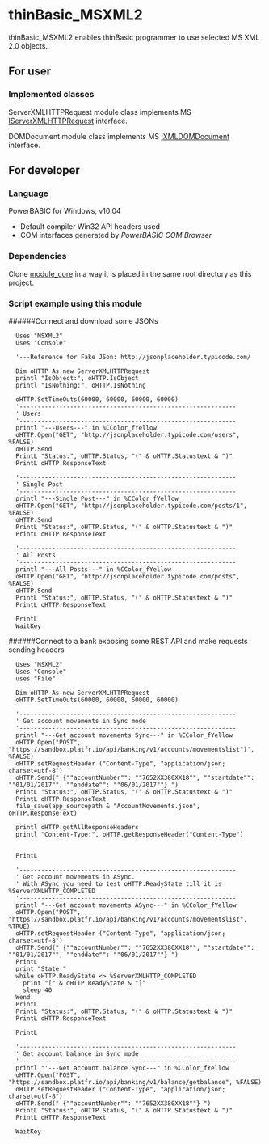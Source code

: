 # thinBasic_MSXML2
thinBasic_MSXML2 enables thinBasic programmer to use selected MS XML 2.0 objects.

## For user
### Implemented classes
ServerXMLHTTPRequest module class implements MS [IServerXMLHTTPRequest](https://msdn.microsoft.com/en-us/library/ms754586(v=vs.85).aspx) interface.

DOMDocument module class implements MS [IXMLDOMDocument](https://msdn.microsoft.com/en-us/library/ms756987(v=vs.85).aspx) interface.

## For developer
### Language
PowerBASIC for Windows, v10.04
* Default compiler Win32 API headers used
* COM interfaces generated by *PowerBASIC COM Browser*

### Dependencies
Clone [module_core](https://github.com/ThinBASIC/module_core) in a way it is placed in the same root directory as this project.

### Script example using this module

######Connect and download some JSONs
```thinBasic
  Uses "MSXML2"
  Uses "Console"

  '---Reference for Fake JSon: http://jsonplaceholder.typicode.com/
  
  Dim oHTTP As new ServerXMLHTTPRequest
  printl "IsObject:", oHTTP.IsObject
  printl "IsNothing:", oHTTP.IsNothing

  oHTTP.SetTimeOuts(60000, 60000, 60000, 60000)
  '------------------------------------------------------------
  ' Users
  '------------------------------------------------------------
  printl "---Users---" in %CColor_fYellow
  oHTTP.Open("GET", "http://jsonplaceholder.typicode.com/users", %FALSE)
  oHTTP.Send
  PrintL "Status:", oHTTP.Status, "(" & oHTTP.Statustext & ")"
  PrintL oHTTP.ResponseText

  '------------------------------------------------------------
  ' Single Post
  '------------------------------------------------------------
  printl "---Single Post---" in %CColor_fYellow
  oHTTP.Open("GET", "http://jsonplaceholder.typicode.com/posts/1", %FALSE)
  oHTTP.Send
  PrintL "Status:", oHTTP.Status, "(" & oHTTP.Statustext & ")"
  PrintL oHTTP.ResponseText

  '------------------------------------------------------------
  ' All Posts
  '------------------------------------------------------------
  printl "---All Posts---" in %CColor_fYellow
  oHTTP.Open("GET", "http://jsonplaceholder.typicode.com/posts", %FALSE)
  oHTTP.Send
  PrintL "Status:", oHTTP.Status, "(" & oHTTP.Statustext & ")"
  PrintL oHTTP.ResponseText
  
  PrintL
  WaitKey
```

######Connect to a bank exposing some REST API and make requests sending headers
```thinBasic
  Uses "MSXML2"
  Uses "Console"
  uses "File"

  Dim oHTTP As new ServerXMLHTTPRequest
  oHTTP.SetTimeOuts(60000, 60000, 60000, 60000)

  '------------------------------------------------------------
  ' Get account movements in Sync mode
  '------------------------------------------------------------
  printl "---Get account movements Sync---" in %CColor_fYellow
  oHTTP.Open("POST", "https://sandbox.platfr.io/api/banking/v1/accounts/movementslist")', %FALSE)
  oHTTP.setRequestHeader ("Content-Type", "application/json; charset=utf-8")
  oHTTP.Send(" {""accountNumber"": ""7652XX380XX18"", ""startdate"": ""01/01/2017"", ""enddate"": ""06/01/2017""} ")
  PrintL "Status:", oHTTP.Status, "(" & oHTTP.Statustext & ")"
  PrintL oHTTP.ResponseText
  file_save(app_sourcepath & "AccountMovements.json", oHTTP.ResponseText)
  
  printl oHTTP.getAllResponseHeaders
  printl "Content-Type:", oHTTP.getResponseHeader("Content-Type")
  

  PrintL

  '------------------------------------------------------------
  ' Get account movements in ASync.
  ' With ASync you need to test oHTTP.ReadyState till it is %ServerXMLHTTP_COMPLETED
  '------------------------------------------------------------
  printl "---Get account movements ASync---" in %CColor_fYellow
  oHTTP.Open("POST", "https://sandbox.platfr.io/api/banking/v1/accounts/movementslist", %TRUE)
  oHTTP.setRequestHeader ("Content-Type", "application/json; charset=utf-8")
  oHTTP.Send(" {""accountNumber"": ""7652XX380XX18"", ""startdate"": ""01/01/2017"", ""enddate"": ""06/01/2017""} ")
  PrintL
  print "State:"
  while oHTTP.ReadyState <> %ServerXMLHTTP_COMPLETED
    print "[" & oHTTP.ReadyState & "]"
    sleep 40
  Wend
  PrintL
  PrintL "Status:", oHTTP.Status, "(" & oHTTP.Statustext & ")"
  PrintL oHTTP.ResponseText

  PrintL
  
  '------------------------------------------------------------
  ' Get account balance in Sync mode
  '------------------------------------------------------------
  printl "'---Get account balance Sync---" in %CColor_fYellow
  oHTTP.Open("POST", "https://sandbox.platfr.io/api/banking/v1/balance/getbalance", %FALSE)
  oHTTP.setRequestHeader ("Content-Type", "application/json; charset=utf-8")
  oHTTP.Send(" {""accountNumber"": ""7652XX380XX18""} ")
  PrintL "Status:", oHTTP.Status, "(" & oHTTP.Statustext & ")"
  PrintL oHTTP.ResponseText
  
  WaitKey
```
